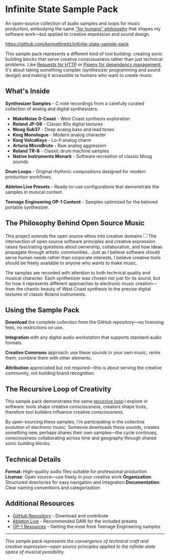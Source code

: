 # Infinite State Sample Pack

An open-source collection of audio samples and loops for music production, embodying the same ["for humans" philosophy](/themes/for-humans-philosophy) that shapes my software work—but applied to creative expression and sound design.

https://github.com/kennethreitz/infinite-state-sample-pack

This sample pack represents a different kind of tool building: creating sonic building blocks that serve creative consciousness rather than just technical problems. Like [Requests for HTTP](/software/requests) or [Pipenv for dependency management](/software/pipenv), it's about taking something complex (synthesizer programming and sound design) and making it accessible to humans who want to create music.

## What's Inside

**Synthesizer Samples** - C note recordings from a carefully curated collection of analog and digital synthesizers:
- **MakeNoise 0-Coast** - West Coast synthesis exploration
- **Roland JP-08** - Classic 80s digital textures  
- **Moog Sub37** - Deep analog bass and lead tones
- **Korg Monologue** - Modern analog character
- **Korg VolcaKeys** - Lo-fi analog charm
- **Arturia MicroBrute** - Raw analog aggression
- **Roland TR-8** - Classic drum machine samples
- **Native Instruments Monark** - Software recreation of classic Moog sounds

**Drum Loops** - Original rhythmic compositions designed for modern production workflows.

**Ableton Live Presets** - Ready-to-use configurations that demonstrate the samples in musical context.

**Teenage Engineering OP-1 Content** - Samples optimized for the beloved portable synthesizer.

## The Philosophy Behind Open Source Music

This project extends the open source ethos into creative domains<label for="sn-open-creativity" class="margin-toggle sidenote-number"></label><input type="checkbox" id="sn-open-creativity" class="margin-toggle"/><span class="sidenote">The intersection of open source software principles and creative expression raises fascinating questions about ownership, collaboration, and how ideas propagate through artistic communities.</span>. Just as I believe software should serve human needs rather than corporate interests, I believe creative tools should be freely available to anyone who wants to make music.

The samples are recorded with attention to both technical quality and musical character. Each synthesizer was chosen not just for its sound, but for how it represents different approaches to electronic music creation—from the chaotic beauty of West Coast synthesis to the precise digital textures of classic Roland instruments.

## Using the Sample Pack

**Download** the complete collection from the GitHub repository—no licensing fees, no restrictions on use.

**Integration** with any digital audio workstation that supports standard audio formats.

**Creative Commons** approach: use these sounds in your own music, remix them, combine them with other elements.

**Attribution** appreciated but not required—this is about serving the creative community, not building brand recognition.

## The Recursive Loop of Creativity

This sample pack demonstrates the same [recursive loop](/essays/2025-09-05-the_recursive_loop_how_code_shapes_minds) I explore in software: tools shape creative consciousness, creators shape tools, therefore tool builders influence creative consciousness.

By open-sourcing these samples, I'm participating in the collective evolution of electronic music. Someone downloads these sounds, creates something new, perhaps shares their own samples—the cycle continues, consciousness collaborating across time and geography through shared sonic building blocks.

## Technical Details

**Format**: High-quality audio files suitable for professional production
**License**: Open source—use freely in your creative work
**Organization**: Structured directories for easy navigation and integration
**Documentation**: Clear naming conventions and categorization

## Additional Resources

- [GitHub Repository](https://github.com/kennethreitz/infinite-state-sample-pack) - Download and contribute
- [Ableton Live](https://www.ableton.com/) - Recommended DAW for the included presets
- [OP-1 Resources](https://teenage.engineering/guides/op-1) - Getting the most from Teenage Engineering samples

---

*This sample pack represents the convergence of technical craft and creative expression—open source principles applied to the infinite state space of musical possibility.*